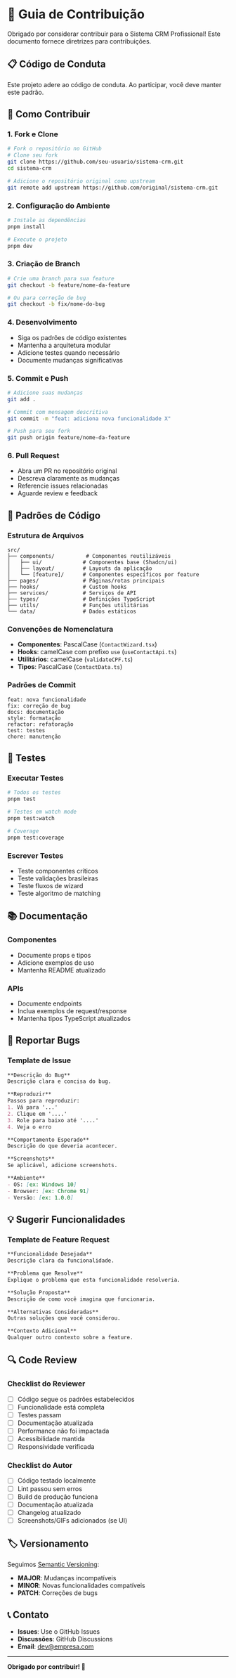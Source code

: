 # 🤝 Guia de Contribuição

Obrigado por considerar contribuir para o Sistema CRM Profissional! Este documento fornece diretrizes para contribuições.

## 📋 Código de Conduta

Este projeto adere ao código de conduta. Ao participar, você deve manter este padrão.

## 🚀 Como Contribuir

### 1. **Fork e Clone**
```bash
# Fork o repositório no GitHub
# Clone seu fork
git clone https://github.com/seu-usuario/sistema-crm.git
cd sistema-crm

# Adicione o repositório original como upstream
git remote add upstream https://github.com/original/sistema-crm.git
```

### 2. **Configuração do Ambiente**
```bash
# Instale as dependências
pnpm install

# Execute o projeto
pnpm dev
```

### 3. **Criação de Branch**
```bash
# Crie uma branch para sua feature
git checkout -b feature/nome-da-feature

# Ou para correção de bug
git checkout -b fix/nome-do-bug
```

### 4. **Desenvolvimento**
- Siga os padrões de código existentes
- Mantenha a arquitetura modular
- Adicione testes quando necessário
- Documente mudanças significativas

### 5. **Commit e Push**
```bash
# Adicione suas mudanças
git add .

# Commit com mensagem descritiva
git commit -m "feat: adiciona nova funcionalidade X"

# Push para seu fork
git push origin feature/nome-da-feature
```

### 6. **Pull Request**
- Abra um PR no repositório original
- Descreva claramente as mudanças
- Referencie issues relacionadas
- Aguarde review e feedback

## 📝 Padrões de Código

### **Estrutura de Arquivos**
```
src/
├── components/          # Componentes reutilizáveis
│   ├── ui/             # Componentes base (Shadcn/ui)
│   ├── layout/         # Layouts da aplicação
│   └── [feature]/      # Componentes específicos por feature
├── pages/              # Páginas/rotas principais
├── hooks/              # Custom hooks
├── services/           # Serviços de API
├── types/              # Definições TypeScript
├── utils/              # Funções utilitárias
└── data/               # Dados estáticos
```

### **Convenções de Nomenclatura**
- **Componentes**: PascalCase (`ContactWizard.tsx`)
- **Hooks**: camelCase com prefixo `use` (`useContactApi.ts`)
- **Utilitários**: camelCase (`validateCPF.ts`)
- **Tipos**: PascalCase (`ContactData.ts`)

### **Padrões de Commit**
```
feat: nova funcionalidade
fix: correção de bug
docs: documentação
style: formatação
refactor: refatoração
test: testes
chore: manutenção
```

## 🧪 Testes

### **Executar Testes**
```bash
# Todos os testes
pnpm test

# Testes em watch mode
pnpm test:watch

# Coverage
pnpm test:coverage
```

### **Escrever Testes**
- Teste componentes críticos
- Teste validações brasileiras
- Teste fluxos de wizard
- Teste algoritmo de matching

## 📚 Documentação

### **Componentes**
- Documente props e tipos
- Adicione exemplos de uso
- Mantenha README atualizado

### **APIs**
- Documente endpoints
- Inclua exemplos de request/response
- Mantenha tipos TypeScript atualizados

## 🐛 Reportar Bugs

### **Template de Issue**
```markdown
**Descrição do Bug**
Descrição clara e concisa do bug.

**Reproduzir**
Passos para reproduzir:
1. Vá para '...'
2. Clique em '....'
3. Role para baixo até '....'
4. Veja o erro

**Comportamento Esperado**
Descrição do que deveria acontecer.

**Screenshots**
Se aplicável, adicione screenshots.

**Ambiente**
- OS: [ex: Windows 10]
- Browser: [ex: Chrome 91]
- Versão: [ex: 1.0.0]
```

## 💡 Sugerir Funcionalidades

### **Template de Feature Request**
```markdown
**Funcionalidade Desejada**
Descrição clara da funcionalidade.

**Problema que Resolve**
Explique o problema que esta funcionalidade resolveria.

**Solução Proposta**
Descrição de como você imagina que funcionaria.

**Alternativas Consideradas**
Outras soluções que você considerou.

**Contexto Adicional**
Qualquer outro contexto sobre a feature.
```

## 🔍 Code Review

### **Checklist do Reviewer**
- [ ] Código segue os padrões estabelecidos
- [ ] Funcionalidade está completa
- [ ] Testes passam
- [ ] Documentação atualizada
- [ ] Performance não foi impactada
- [ ] Acessibilidade mantida
- [ ] Responsividade verificada

### **Checklist do Autor**
- [ ] Código testado localmente
- [ ] Lint passou sem erros
- [ ] Build de produção funciona
- [ ] Documentação atualizada
- [ ] Changelog atualizado
- [ ] Screenshots/GIFs adicionados (se UI)

## 🏷️ Versionamento

Seguimos [Semantic Versioning](https://semver.org/):
- **MAJOR**: Mudanças incompatíveis
- **MINOR**: Novas funcionalidades compatíveis
- **PATCH**: Correções de bugs

## 📞 Contato

- **Issues**: Use o GitHub Issues
- **Discussões**: GitHub Discussions
- **Email**: dev@empresa.com

---

**Obrigado por contribuir! 🙏**